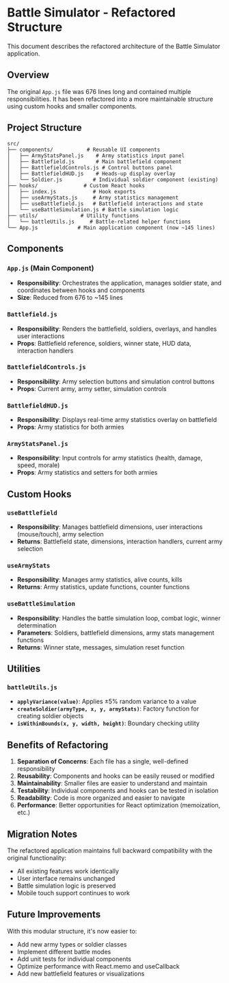 # Battle Simulator - Refactored Structure

This document describes the refactored architecture of the Battle Simulator application.

## Overview

The original `App.js` file was 676 lines long and contained multiple responsibilities. It has been refactored into a more maintainable structure using custom hooks and smaller components.

## Project Structure

```
src/
├── components/           # Reusable UI components
│   ├── ArmyStatsPanel.js    # Army statistics input panel
│   ├── Battlefield.js       # Main battlefield component
│   ├── BattlefieldControls.js # Control buttons panel
│   ├── BattlefieldHUD.js    # Heads-up display overlay
│   └── Soldier.js          # Individual soldier component (existing)
├── hooks/               # Custom React hooks
│   ├── index.js            # Hook exports
│   ├── useArmyStats.js     # Army statistics management
│   ├── useBattlefield.js   # Battlefield interactions and state
│   └── useBattleSimulation.js # Battle simulation logic
├── utils/              # Utility functions
│   └── battleUtils.js     # Battle-related helper functions
└── App.js             # Main application component (now ~145 lines)
```

## Components

### `App.js` (Main Component)
- **Responsibility**: Orchestrates the application, manages soldier state, and coordinates between hooks and components
- **Size**: Reduced from 676 to ~145 lines

### `Battlefield.js`
- **Responsibility**: Renders the battlefield, soldiers, overlays, and handles user interactions
- **Props**: Battlefield reference, soldiers, winner state, HUD data, interaction handlers

### `BattlefieldControls.js`
- **Responsibility**: Army selection buttons and simulation control buttons
- **Props**: Current army, army setter, simulation controls

### `BattlefieldHUD.js`
- **Responsibility**: Displays real-time army statistics overlay on battlefield
- **Props**: Army statistics for both armies

### `ArmyStatsPanel.js`
- **Responsibility**: Input controls for army statistics (health, damage, speed, morale)
- **Props**: Army statistics and setters for both armies

## Custom Hooks

### `useBattlefield`
- **Responsibility**: Manages battlefield dimensions, user interactions (mouse/touch), army selection
- **Returns**: Battlefield state, dimensions, interaction handlers, current army selection

### `useArmyStats`
- **Responsibility**: Manages army statistics, alive counts, kills
- **Returns**: Army statistics, update functions, counter functions

### `useBattleSimulation`
- **Responsibility**: Handles the battle simulation loop, combat logic, winner determination
- **Parameters**: Soldiers, battlefield dimensions, army stats management functions
- **Returns**: Winner state, messages, simulation reset function

## Utilities

### `battleUtils.js`
- **`applyVariance(value)`**: Applies ±5% random variance to a value
- **`createSoldier(armyType, x, y, armyStats)`**: Factory function for creating soldier objects
- **`isWithinBounds(x, y, width, height)`**: Boundary checking utility

## Benefits of Refactoring

1. **Separation of Concerns**: Each file has a single, well-defined responsibility
2. **Reusability**: Components and hooks can be easily reused or modified
3. **Maintainability**: Smaller files are easier to understand and maintain
4. **Testability**: Individual components and hooks can be tested in isolation
5. **Readability**: Code is more organized and easier to navigate
6. **Performance**: Better opportunities for React optimization (memoization, etc.)

## Migration Notes

The refactored application maintains full backward compatibility with the original functionality:
- All existing features work identically
- User interface remains unchanged
- Battle simulation logic is preserved
- Mobile touch support continues to work

## Future Improvements

With this modular structure, it's now easier to:
- Add new army types or soldier classes
- Implement different battle modes
- Add unit tests for individual components
- Optimize performance with React.memo and useCallback
- Add new battlefield features or visualizations
